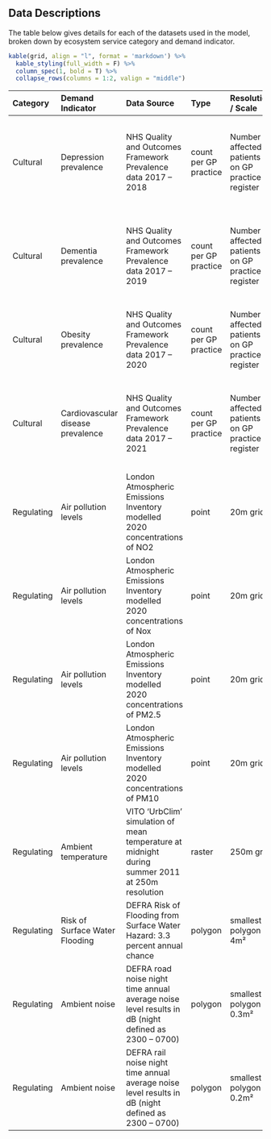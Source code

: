 Data Descriptions
-----------------

The table below gives details for each of the datasets used in the model, broken down by ecosystem service category and demand indicator.

``` r
kable(grid, align = "l", format = 'markdown') %>%
  kable_styling(full_width = F) %>%
  column_spec(1, bold = T) %>%
  collapse_rows(columns = 1:2, valign = "middle")
```

<table>
<colgroup>
<col width="2%" />
<col width="7%" />
<col width="21%" />
<col width="4%" />
<col width="11%" />
<col width="20%" />
<col width="32%" />
</colgroup>
<thead>
<tr class="header">
<th align="left">Category</th>
<th align="left">Demand Indicator</th>
<th align="left">Data Source</th>
<th align="left">Type</th>
<th align="left">Resolution / Scale</th>
<th align="left">Measure</th>
<th align="left">Link</th>
</tr>
</thead>
<tbody>
<tr class="odd">
<td align="left">Cultural</td>
<td align="left">Depression prevalence</td>
<td align="left">NHS Quality and Outcomes Framework Prevalence data 2017 – 2018</td>
<td align="left">count per GP practice</td>
<td align="left">Number of affected patients on GP practice register</td>
<td align="left">Patients per LSOA with new diagnosis of depression / population of indicator age group per LSOA</td>
<td align="left"><a href="https://digital.nhs.uk/data-and-information/publications/statistical/quality-and-outcomes-framework-achievement-prevalence-and-exceptions-data/2017-18" class="uri">https://digital.nhs.uk/data-and-information/publications/statistical/quality-and-outcomes-framework-achievement-prevalence-and-exceptions-data/2017-18</a></td>
</tr>
<tr class="even">
<td align="left">Cultural</td>
<td align="left">Dementia prevalence</td>
<td align="left">NHS Quality and Outcomes Framework Prevalence data 2017 – 2019</td>
<td align="left">count per GP practice</td>
<td align="left">Number of affected patients on GP practice register</td>
<td align="left">Patients per LSOA with new diagnosis of dementia / population of indicator age group per LSOA</td>
<td align="left"><a href="https://digital.nhs.uk/data-and-information/publications/statistical/quality-and-outcomes-framework-achievement-prevalence-and-exceptions-data/2017-18" class="uri">https://digital.nhs.uk/data-and-information/publications/statistical/quality-and-outcomes-framework-achievement-prevalence-and-exceptions-data/2017-18</a></td>
</tr>
<tr class="odd">
<td align="left">Cultural</td>
<td align="left">Obesity prevalence</td>
<td align="left">NHS Quality and Outcomes Framework Prevalence data 2017 – 2020</td>
<td align="left">count per GP practice</td>
<td align="left">Number of affected patients on GP practice register</td>
<td align="left">Patients per LSOA with BMI ≥ 30 / population of indicator age group per LSOA</td>
<td align="left"><a href="https://digital.nhs.uk/data-and-information/publications/statistical/quality-and-outcomes-framework-achievement-prevalence-and-exceptions-data/2017-18" class="uri">https://digital.nhs.uk/data-and-information/publications/statistical/quality-and-outcomes-framework-achievement-prevalence-and-exceptions-data/2017-18</a></td>
</tr>
<tr class="even">
<td align="left">Cultural</td>
<td align="left">Cardiovascular disease prevalence</td>
<td align="left">NHS Quality and Outcomes Framework Prevalence data 2017 – 2021</td>
<td align="left">count per GP practice</td>
<td align="left">Number of affected patients on GP practice register</td>
<td align="left">Patients per LSOA with new diagnosis of hypertension / population of indicator age group per LSOA</td>
<td align="left"><a href="https://digital.nhs.uk/data-and-information/publications/statistical/quality-and-outcomes-framework-achievement-prevalence-and-exceptions-data/2017-18" class="uri">https://digital.nhs.uk/data-and-information/publications/statistical/quality-and-outcomes-framework-achievement-prevalence-and-exceptions-data/2017-18</a></td>
</tr>
<tr class="odd">
<td align="left">Regulating</td>
<td align="left">Air pollution levels</td>
<td align="left">London Atmospheric Emissions Inventory modelled 2020 concentrations of NO2</td>
<td align="left">point</td>
<td align="left">20m grid</td>
<td align="left">Mean concentration of NO2 per LSOA</td>
<td align="left"><a href="https://data.london.gov.uk/dataset/london-atmospheric-emissions-inventory-2013" class="uri">https://data.london.gov.uk/dataset/london-atmospheric-emissions-inventory-2013</a></td>
</tr>
<tr class="even">
<td align="left">Regulating</td>
<td align="left">Air pollution levels</td>
<td align="left">London Atmospheric Emissions Inventory modelled 2020 concentrations of Nox</td>
<td align="left">point</td>
<td align="left">20m grid</td>
<td align="left">Mean concentration of Nox per LSOA</td>
<td align="left"><a href="https://data.london.gov.uk/dataset/london-atmospheric-emissions-inventory-2013" class="uri">https://data.london.gov.uk/dataset/london-atmospheric-emissions-inventory-2013</a></td>
</tr>
<tr class="odd">
<td align="left">Regulating</td>
<td align="left">Air pollution levels</td>
<td align="left">London Atmospheric Emissions Inventory modelled 2020 concentrations of PM2.5</td>
<td align="left">point</td>
<td align="left">20m grid</td>
<td align="left">Mean concentration of PM2.5 per LSOA</td>
<td align="left"><a href="https://data.london.gov.uk/dataset/london-atmospheric-emissions-inventory-2013" class="uri">https://data.london.gov.uk/dataset/london-atmospheric-emissions-inventory-2013</a></td>
</tr>
<tr class="even">
<td align="left">Regulating</td>
<td align="left">Air pollution levels</td>
<td align="left">London Atmospheric Emissions Inventory modelled 2020 concentrations of PM10</td>
<td align="left">point</td>
<td align="left">20m grid</td>
<td align="left">Mean concentration of PM10 per LSOA</td>
<td align="left"><a href="https://data.london.gov.uk/dataset/london-atmospheric-emissions-inventory-2013" class="uri">https://data.london.gov.uk/dataset/london-atmospheric-emissions-inventory-2013</a></td>
</tr>
<tr class="odd">
<td align="left">Regulating</td>
<td align="left">Ambient temperature</td>
<td align="left">VITO ‘UrbClim’ simulation of mean temperature at midnight during summer 2011 at 250m resolution</td>
<td align="left">raster</td>
<td align="left">250m grid</td>
<td align="left">Mean ambient temperature per LSOA</td>
<td align="left"><a href="https://data.london.gov.uk/dataset/london-s-urban-heat-island---average-summer" class="uri">https://data.london.gov.uk/dataset/london-s-urban-heat-island---average-summer</a></td>
</tr>
<tr class="even">
<td align="left">Regulating</td>
<td align="left">Risk of Surface Water Flooding</td>
<td align="left">DEFRA Risk of Flooding from Surface Water Hazard: 3.3 percent annual chance</td>
<td align="left">polygon</td>
<td align="left">smallest polygon = 4m²</td>
<td align="left">Proportion of LSOA area with any risk of surface water flooding</td>
<td align="left"><a href="https://environment.data.gov.uk/dataset/924d4380-d465-11e4-bf2a-f0def148f590" class="uri">https://environment.data.gov.uk/dataset/924d4380-d465-11e4-bf2a-f0def148f590</a></td>
</tr>
<tr class="odd">
<td align="left">Regulating</td>
<td align="left">Ambient noise</td>
<td align="left">DEFRA road noise night time annual average noise level results in dB (night defined as 2300 – 0700)</td>
<td align="left">polygon</td>
<td align="left">smallest polygon = 0.3m²</td>
<td align="left">Proportion of LSOA area with noise level above 50dB</td>
<td align="left"><a href="https://data.london.gov.uk/dataset/noise-pollution-in-london" class="uri">https://data.london.gov.uk/dataset/noise-pollution-in-london</a></td>
</tr>
<tr class="even">
<td align="left">Regulating</td>
<td align="left">Ambient noise</td>
<td align="left">DEFRA rail noise night time annual average noise level results in dB (night defined as 2300 – 0700)</td>
<td align="left">polygon</td>
<td align="left">smallest polygon = 0.2m²</td>
<td align="left">Proportion of LSOA area with noise level above 50dB</td>
<td align="left"><a href="https://data.london.gov.uk/dataset/noise-pollution-in-london" class="uri">https://data.london.gov.uk/dataset/noise-pollution-in-london</a></td>
</tr>
</tbody>
</table>
